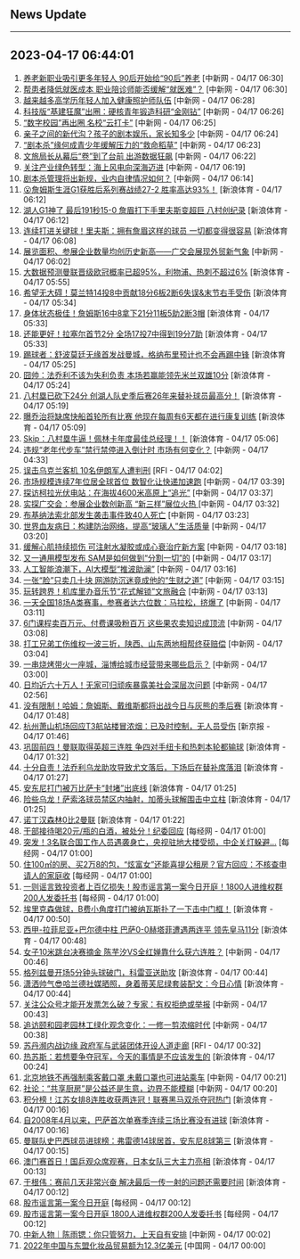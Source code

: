 ## News Update
---
2023-04-17 06:44:01
---
1. <a target="_blank" href="http://www.chinanews.com//sh/2023/04-17/9991252.shtml">养老新职业吸引更多年轻人 90后开始给“90后”养老</a> [中新网 - 04/17 06:30]
2. <a target="_blank" href="http://www.chinanews.com//cj/2023/04-17/9991251.shtml">帮患者降低就医成本 职业陪诊师能否缓解“就医难”？</a> [中新网 - 04/17 06:30]
3. <a target="_blank" href="http://www.chinanews.com//cj/2023/04-17/9991250.shtml">越来越多高学历年轻人加入健康照护师队伍</a> [中新网 - 04/17 06:28]
4. <a target="_blank" href="http://www.chinanews.com//sh/2023/04-17/9991249.shtml">科技版“基建狂魔”出圈：硬核青年锻造科研“金刚钻”</a> [中新网 - 04/17 06:26]
5. <a target="_blank" href="http://www.chinanews.com//sh/2023/04-17/9991248.shtml">“数字校园”再出圈 名校“云打卡”</a> [中新网 - 04/17 06:25]
6. <a target="_blank" href="http://www.chinanews.com//sh/2023/04-17/9991247.shtml">亲子之间的新代沟？孩子的剧本娱乐，家长知多少</a> [中新网 - 04/17 06:24]
7. <a target="_blank" href="http://www.chinanews.com//sh/2023/04-17/9991246.shtml">“剧本杀”缘何成青少年缓解压力的“救命稻草”</a> [中新网 - 04/17 06:23]
8. <a target="_blank" href="http://www.chinanews.com//cj/2023/04-17/9991245.shtml">文旅局长从幕后“卷”到了台前 出游数据狂飙</a> [中新网 - 04/17 06:22]
9. <a target="_blank" href="http://www.chinanews.com//cj/2023/04-17/9991244.shtml">关注产业绿色转型：海上风电向深海迈进</a> [中新网 - 04/17 06:19]
10. <a target="_blank" href="http://www.chinanews.com//cj/2023/04-17/9991242.shtml">剧本杀管理将出新规，业内自律情况如何？</a> [中新网 - 04/17 06:14]
11. <a target="_blank" href="https://k.sina.cn/article_2018499075_784fda0302001muzk.html?from=sports&subch=osport">😮詹姆斯生涯G1获胜后系列赛战绩27-2 胜率高达93%！</a> [新浪体育 - 04/17 06:12]
12. <a target="_blank" href="https://k.sina.cn/article_7354218509_1b658780d0010151yr.html?from=sports&subch=nba">湖人G1神了 最后191秒15-0 詹眉打下手里夫斯变超巨 八村创纪录</a> [新浪体育 - 04/17 06:12]
13. <a target="_blank" href="https://k.sina.cn/article_2018499075_784fda0302001muzh.html?from=sports&subch=osport">连续打进关键球！里夫斯：拥有詹眉这样的球员 一切都变得很容易</a> [新浪体育 - 04/17 06:08]
14. <a target="_blank" href="http://www.chinanews.com//cj/2023/04-17/9991240.shtml">展览面积、参展企业数量均创历史新高——广交会展现外贸新气象</a> [中新网 - 04/17 06:02]
15. <a target="_blank" href="https://k.sina.cn/article_2018499075_784fda0302001muz9.html?from=sports&subch=osport">大数据预测曼联晋级欧冠概率已超95%，利物浦、热刺不超过6%</a> [新浪体育 - 04/17 05:55]
16. <a target="_blank" href="https://k.sina.cn/article_2018499075_784fda0302001muyo.html?from=sports&subch=osport">希望无大碍！莫兰特14投8中贡献18分6板2断6失误&末节右手受伤</a> [新浪体育 - 04/17 05:34]
17. <a target="_blank" href="https://k.sina.cn/article_2018499075_784fda0302001muyq.html?from=sports&subch=osport">身体状态极佳！詹姆斯16中8拿下21分11板5助2断3帽</a> [新浪体育 - 04/17 05:33]
18. <a target="_blank" href="https://k.sina.cn/article_2018499075_784fda0302001muyn.html?from=sports&subch=osport">还能更好！拉塞尔首节2分 全场17投7中得到19分7助</a> [新浪体育 - 04/17 05:33]
19. <a target="_blank" href="https://k.sina.cn/article_2018499075_784fda0302001muyk.html?from=sports&subch=osport">踢球者：舒波莫廷无缘首发战曼城，格纳布里预计也不会再踢中锋</a> [新浪体育 - 04/17 05:25]
20. <a target="_blank" href="https://k.sina.cn/article_2018499075_784fda0302001muyj.html?from=sports&subch=osport">囧帅：法乔利不该为失利负责 本场若赢能领先米兰双雄10分</a> [新浪体育 - 04/17 05:24]
21. <a target="_blank" href="https://k.sina.cn/article_2018499075_784fda0302001muyh.html?from=sports&subch=osport">八村塁已砍下24分 创湖人队史季后赛26年来替补球员最高分！</a> [新浪体育 - 04/17 05:19]
22. <a target="_blank" href="https://k.sina.cn/article_7300843333_1b32a0745001012sbk.html?from=sports&subch=nba">曝乔治将缺席快船首轮所有比赛 他现在每周有6天都在进行康复训练</a> [新浪体育 - 04/17 05:09]
23. <a target="_blank" href="https://k.sina.cn/article_2018499075_784fda0302001muyf.html?from=sports&subch=osport">Skip：八村塁牛逼！佩林卡年度最佳总经理！！</a> [新浪体育 - 04/17 05:06]
24. <a target="_blank" href="http://www.chinanews.com//cj/2023/04-17/9991237.shtml">违规“老年代步车”禁行禁停进入倒计时 市场有何变化？</a> [中新网 - 04/17 04:33]
25. <a target="_blank" href="https://www.rfi.fr/cn/%E5%9B%BD%E9%99%85%E6%8A%A5%E9%81%93/20230416-%E7%BE%8E%E5%9B%BD%E9%98%BF%E6%8B%89%E5%B7%B4%E9%A9%AC%E5%B7%9E%E7%94%9F%E6%97%A5%E6%B4%BE%E5%AF%B9%E4%BC%A0%E6%9E%AA%E5%93%8D-%E8%87%B3%E5%B0%9120%E4%BA%BA%E5%8F%97%E4%BC%A4">误击乌克兰客机 10名伊朗军人遭判刑</a> [RFI - 04/17 04:02]
26. <a target="_blank" href="http://www.chinanews.com//cj/2023/04-17/9991235.shtml">市场规模连续7年位居全球首位 数智化让快递加速跑</a> [中新网 - 04/17 03:39]
27. <a target="_blank" href="http://www.chinanews.com//gn/2023/04-17/9991234.shtml">探访柯拉光伏电站：在海拔4600米高原上“追光”</a> [中新网 - 04/17 03:37]
28. <a target="_blank" href="http://www.chinanews.com//cj/2023/04-17/9991232.shtml">实探广交会：参展企业数创新高 “新三样”展位火热 </a> [中新网 - 04/17 03:32]
29. <a target="_blank" href="http://www.chinanews.com//gj/2023/04-17/9991231.shtml">布基纳法索北部发生袭击事件致40人死亡</a> [中新网 - 04/17 03:23]
30. <a target="_blank" href="http://www.chinanews.com//gn/2023/04-17/9991230.shtml">世界血友病日：构建防治网络，提高“玻璃人”生活质量</a> [中新网 - 04/17 03:20]
31. <a target="_blank" href="http://www.chinanews.com//gn/2023/04-17/9991229.shtml">缓解心肌持续损伤 可注射水凝胶或成心衰治疗新方案</a> [中新网 - 04/17 03:18]
32. <a target="_blank" href="http://www.chinanews.com//gn/2023/04-17/9991228.shtml">又一通用模型发布 SAM是如何做到“分割一切”的</a> [中新网 - 04/17 03:17]
33. <a target="_blank" href="http://www.chinanews.com//gn/2023/04-17/9991227.shtml">人工智能浪潮下，AI大模型“推波助澜”</a> [中新网 - 04/17 03:16]
34. <a target="_blank" href="http://www.chinanews.com//cj/2023/04-17/9991226.shtml">一张“脸”只卖几十块 网游防沉迷竟成他的“生财之道”</a> [中新网 - 04/17 03:15]
35. <a target="_blank" href="http://www.chinanews.com//cul/2023/04-17/9991225.shtml">玩转跨界！机库里办音乐节“花式解锁”文旅融合</a> [中新网 - 04/17 03:13]
36. <a target="_blank" href="http://www.chinanews.com//ty/2023/04-17/9991224.shtml">一天全国18场A类赛事，参赛者达六位数：马拉松，挤爆了</a> [中新网 - 04/17 03:11]
37. <a target="_blank" href="http://www.chinanews.com//cj/2023/04-17/9991223.shtml">6门课程卖百万元、付费课吸粉百万 这些果农卖知识成顶流</a> [中新网 - 04/17 03:08]
38. <a target="_blank" href="http://www.chinanews.com//sh/2023/04-17/9991222.shtml">打工兄弟工伤维权一波三折，陕西、山东两地相帮终获赔偿</a> [中新网 - 04/17 03:04]
39. <a target="_blank" href="http://www.chinanews.com//cj/2023/04-17/9991220.shtml">一串烧烤带火一座城，淄博给城市经营带来哪些启示？</a> [中新网 - 04/17 03:00]
40. <a target="_blank" href="http://www.chinanews.com//gj/2023/04-17/9991218.shtml">日均近六十万人！无家可归顽疾暴露美社会深层次问题</a> [中新网 - 04/17 02:56]
41. <a target="_blank" href="https://k.sina.cn/article_2018499075_784fda0302001muwj.html?from=sports&subch=osport">没有限制！哈姆：詹姆斯、戴维斯都将出战今日与灰熊的季后赛</a> [新浪体育 - 04/17 01:48]
42. <a target="_blank" href="https://www.bjnews.com.cn/detail-168166670014762.html">杭州萧山机场回应T3航站楼冒浓烟：已及时控制，无人员受伤</a> [新京报 - 04/17 01:46]
43. <a target="_blank" href="https://k.sina.cn/article_2018499075_784fda0302001muwc.html?from=sports&subch=osport">巩固前四！曼联取得英超三连胜 争四对手纽卡和热刺本轮都输球</a> [新浪体育 - 04/17 01:32]
44. <a target="_blank" href="https://k.sina.cn/article_2018499075_784fda0302001muw9.html?from=sports&subch=osport">十分自责！法乔利乌龙助攻导致尤文落后，下场后在替补席落泪</a> [新浪体育 - 04/17 01:27]
45. <a target="_blank" href="https://k.sina.cn/article_2018499075_784fda0302001muw5.html?from=sports&subch=osport">安东尼打门被万比萨卡“封堵”出底线</a> [新浪体育 - 04/17 01:25]
46. <a target="_blank" href="https://k.sina.cn/article_2018499075_784fda0302001muw8.html?from=sports&subch=osport">险些乌龙！萨索洛球员禁区内抽射，加蒂头球解围击中立柱</a> [新浪体育 - 04/17 01:25]
47. <a target="_blank" href="https://k.sina.cn/article_2018499075_784fda0304001muwa.html?from=sports&subch=osport">诺丁汉森林0比2曼联</a> [新浪体育 - 04/17 01:22]
48. <a target="_blank" href="https://www.nbd.com.cn/articles/2023-04-17/2761856.html">干部接待喝20元/瓶的白酒，被处分！纪委回应</a> [每经网 - 04/17 01:00]
49. <a target="_blank" href="https://www.nbd.com.cn/articles/2023-04-17/2761855.html">突发！3名联合国工作人员遇袭身亡，央视驻地大楼受损，中企关灯躲避…</a> [每经网 - 04/17 01:00]
50. <a target="_blank" href="https://www.nbd.com.cn/articles/2023-04-17/2761854.html">住100㎡的房、买2万8的包，“炫富女”还能喜提公租房？官方回应：不核查申请人的家庭收</a> [每经网 - 04/17 01:00]
51. <a target="_blank" href="https://www.nbd.com.cn/articles/2023-04-17/2761853.html">一则谣言致投资者上百亿损失！股市谣言第一案今日开庭！1800人进维权群200人发委托书</a> [每经网 - 04/17 01:00]
52. <a target="_blank" href="https://k.sina.cn/article_2018499075_784fda0302001muvu.html?from=sports&subch=osport">埃里克森做球，B费小角度打门被纳瓦斯扑了一下击中门框！</a> [新浪体育 - 04/17 00:50]
53. <a target="_blank" href="https://k.sina.cn/article_6507359464_183de6ce8020015ynr.html?from=sports&subch=osport">西甲-拉菲尼亚+巴尔德中柱 巴萨0-0赫塔菲遭遇两连平 领先皇马11分</a> [新浪体育 - 04/17 00:48]
54. <a target="_blank" href="http://www.chinanews.com//ty/2023/04-17/9991217.shtml">女子10米跳台决赛摘金 陈芋汐VS全红婵靠什么获六连胜？</a> [中新网 - 04/17 00:46]
55. <a target="_blank" href="https://k.sina.cn/article_2018499075_784fda0302001muvs.html?from=sports&subch=osport">格列兹曼开场5分钟头球破门，科雷亚送助攻</a> [新浪体育 - 04/17 00:44]
56. <a target="_blank" href="https://k.sina.cn/article_2018499075_784fda0302001muvr.html?from=sports&subch=osport">潇洒帅气😎哈兰德社媒晒照，身着蒂芙尼绿套装配文：今日心情</a> [新浪体育 - 04/17 00:44]
57. <a target="_blank" href="http://www.chinanews.com//cj/2023/04-17/9991216.shtml">关注公众号才能开发票怎么破？专家：有权拒绝或举报</a> [中新网 - 04/17 00:43]
58. <a target="_blank" href="http://www.chinanews.com//sh/2023/04-17/9991214.shtml">追访颐和园老园林工绿化观念变化：一修一剪浓缩时代</a> [中新网 - 04/17 00:38]
59. <a target="_blank" href="https://www.rfi.fr/cn/%E5%9B%BD%E9%99%85%E6%8A%A5%E9%81%93/20230416-%E7%9B%91%E6%8E%A7%E6%8F%AA%E6%9C%AA%E6%88%B4%E5%A4%B4%E5%B7%BE%E5%A5%B3%E6%80%A7-%E4%BC%8A%E6%9C%9724%E5%B0%8F%E6%97%B6%E5%85%B3%E9%97%AD%E9%80%BE150%E5%BA%97%E5%AE%B6">苏丹濒内战边缘 政府军与武装团体开设人道走廊</a> [RFI - 04/17 00:32]
60. <a target="_blank" href="https://k.sina.cn/article_2018499075_784fda0302001muvm.html?from=sports&subch=osport">热苏斯：若想要争夺冠军，今天的事情是不应该发生的</a> [新浪体育 - 04/17 00:24]
61. <a target="_blank" href="http://www.chinanews.com//sh/2023/04-17/9991211.shtml">北京地铁不再强制乘客戴口罩 未戴口罩也可进站乘车</a> [中新网 - 04/17 00:21]
62. <a target="_blank" href="http://www.chinanews.com//cj/2023/04-17/9991210.shtml">社论：“共享厨房”是公益还是生意，边界不能模糊</a> [中新网 - 04/17 00:20]
63. <a target="_blank" href="https://k.sina.cn/article_3181157500_bd9c9c7c02701ndrd.html?from=sports&subch=osport">积分榜！江苏女排8连胜收获两连冠！联赛黑马双杀夺冠热门</a> [新浪体育 - 04/17 00:16]
64. <a target="_blank" href="https://k.sina.cn/article_2018499075_784fda0302001muvj.html?from=sports&subch=osport">自2008年4月以来，巴萨首次单赛季连续三场比赛没有进球</a> [新浪体育 - 04/17 00:16]
65. <a target="_blank" href="https://k.sina.cn/article_2018499075_784fda0302001muvg.html?from=sports&subch=osport">曼联队史巴西球员进球榜：弗雷德14球居首，安东尼8球第三</a> [新浪体育 - 04/17 00:15]
66. <a target="_blank" href="https://k.sina.cn/article_3181157500_bd9c9c7c02701ndrc.html?from=sports&subch=osport">澳门赛首日！国乒观众席观赛，日本女队三大主力亮相</a> [新浪体育 - 04/17 00:13]
67. <a target="_blank" href="https://k.sina.cn/article_2018499075_784fda0302001muvd.html?from=sports&subch=osport">于根伟：赛前几天非常兴奋  解决最后一传一射的问题还需要时间</a> [新浪体育 - 04/17 00:12]
68. <a target="_blank" href="https://www.nbd.com.cn/articles/2023-04-16/2761795.html">股市谣言第一案今日开庭</a> [每经网 - 04/17 00:12]
69. <a target="_blank" href="https://www.nbd.com.cn/articles/2023-04-16/2761796.html">股市谣言第一案今日开庭 1800人进维权群200人发委托书</a> [每经网 - 04/17 00:12]
70. <a target="_blank" href="http://www.chinanews.com//cul/2023/04-17/9991209.shtml">中新人物｜陈雨锶：你只管努力，上天自有安排</a> [中新网 - 04/17 00:02]
71. <a target="_blank" href="http://news.china.com.cn/2023-04/17/content_85232641.htm">2022年中国与东盟化妆品贸易额为12.3亿美元</a> [中国网 - 04/17 00:00]
